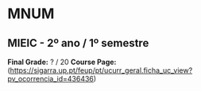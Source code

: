 # MNUM
## MIEIC - 2º ano / 1º semestre

**Final Grade:** ? / 20
**Course Page:**(https://sigarra.up.pt/feup/pt/ucurr_geral.ficha_uc_view?pv_ocorrencia_id=436436)
